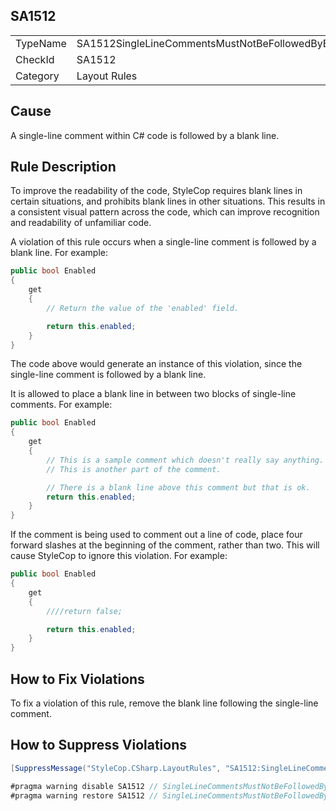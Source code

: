 ﻿## SA1512

<table>
<tr>
  <td>TypeName</td>
  <td>SA1512SingleLineCommentsMustNotBeFollowedByBlankLine</td>
</tr>
<tr>
  <td>CheckId</td>
  <td>SA1512</td>
</tr>
<tr>
  <td>Category</td>
  <td>Layout Rules</td>
</tr>
</table>

## Cause

A single-line comment within C# code is followed by a blank line.

## Rule Description

To improve the readability of the code, StyleCop requires blank lines in certain situations, and prohibits blank lines in other situations. This results in a consistent visual pattern across the code, which can improve recognition and readability of unfamiliar code.

A violation of this rule occurs when a single-line comment is followed by a blank line. For example:

```csharp
public bool Enabled
{
    get 
    {
        // Return the value of the 'enabled' field.

        return this.enabled;
    }
}
```

The code above would generate an instance of this violation, since the single-line comment is followed by a blank line.

It is allowed to place a blank line in between two blocks of single-line comments. For example:

```csharp
public bool Enabled
{
    get 
    {
        // This is a sample comment which doesn't really say anything.
        // This is another part of the comment.

        // There is a blank line above this comment but that is ok.
        return this.enabled;  
    }
}
```

If the comment is being used to comment out a line of code, place four forward slashes at the beginning of the comment, rather than two. This will cause StyleCop to ignore this violation. For example:

```csharp
public bool Enabled
{
    get 
    {
        ////return false;

        return this.enabled;  
    }
}
```

## How to Fix Violations

To fix a violation of this rule, remove the blank line following the single-line comment.

## How to Suppress Violations

```csharp
[SuppressMessage("StyleCop.CSharp.LayoutRules", "SA1512:SingleLineCommentsMustNotBeFollowedByBlankLine", Justification = "Reviewed.")]
```

```csharp
#pragma warning disable SA1512 // SingleLineCommentsMustNotBeFollowedByBlankLine
#pragma warning restore SA1512 // SingleLineCommentsMustNotBeFollowedByBlankLine
```
